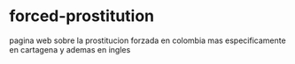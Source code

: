 # forced-prostitution
pagina web sobre la prostitucion forzada en colombia mas especificamente en cartagena y ademas en ingles
